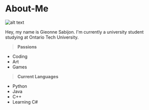 # About-Me

![alt text](https://raw.githubusercontent.com/gieonneSabijon/About-Me/main/gieonneSabijonAboutMeBanner.jpg)

Hey, my name is Gieonne Sabijon. I'm currently a university student studying at Ontario Tech University. 

> **Passions**

 - Coding
 - Art
 - Games
 
 

> **Current Languages**

 - Python
 - Java
 - C++
 - Learning C#
